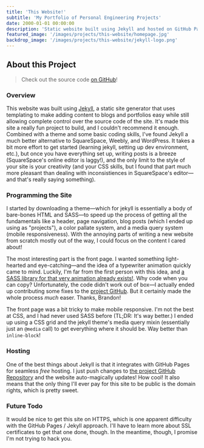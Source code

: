 ```yaml
---
title: 'This Website!'
subtitle: 'My Portfolio of Personal Engineering Projects'
date: 2000-01-01 00:00:00
description: 'Static website built using Jekyll and hosted on GitHub Pages.'
featured_image: '/images/projects/this-website/homepage.jpg'
backdrop_image: '/images/projects/this-website/jekyll-logo.png'
---
```


## About this Project

> Check out the source code [on GitHub](https://github.com/richardsonian/ianrichardson.me)!

### Overview

This website was built using [Jekyll](https://jekyllrb.com/), a static site generator that uses templating to make adding content to blogs and portfolios easy while still allowing complete control over the source code of the site. It's made this site a really fun project to build, and I couldn't recommend it enough. Combined with a theme and some basic coding skills, I've found Jekyll a much better alternative to SquareSpace, Weebly, and WordPress. It takes a bit more effort to get started (learning jekyll, setting up dev environment, etc.), but once you have everything set up, writing posts is a breeze (SquareSpace's online editor is laggy!), and the only limit to the style of your site is your creativity (and your CSS skills, but I found that part much more pleasant than dealing with inconsistiences in SquareSpace's editor—and that's really saying something).

### Programming the Site

I started by downloading a theme—which for jekyll is essentially a body of bare-bones HTML and SASS—to speed up the process of getting all the fundamentals like a header, page navigation, blog posts (which I ended up using as "projects"), a color pallate system, and a media query system (mobile responsiveness). With the annoying parts of writing a new website from scratch mostly out of the way, I could focus on the content I cared about!

The most interesting part is the front page. I wanted something light-hearted and eye-catching—and the idea of a typewriter animation quickly came to mind. Luckily, I'm far from the first person with this idea, and [a SASS library for that very animation already exists!](https://typedcss.com/). Why code when you can copy? Unfortunately, the code didn't work out of box—I actually ended up contributing some fixes to the [project GitHub](https://github.com/brandonmcconnell/typed.css). But it certainly made the whole process _much_ easer. Thanks, Brandon!

The front page was a bit tricky to make mobile responsive. I'm not the best at CSS, and I had never used SASS before (TL;DR: It's way better.) I ended up using a CSS grid and the jekyll theme's media query mixin (essentially just an `@media` call) to get everything where it should be. Way better than `inline-block`!

### Hosting

One of the best things about Jekyll is that it integrates with GitHub Pages for seamless _free_ hosting. I just push changes to [the project GitHub Repository](https://github.com/richardsonian/ianrichardson.me) and the website auto-magically updates! How cool! It also means that the only thing I'll ever pay for this site to be public is the domain rights, which is pretty sweet.

### Future Todo

It would be nice to get this site on HTTPS, which is one apparent difficulty with the GitHub Pages / Jekyll approach. I'll have to learn more about SSL certificates to get that one done, though. In the meantime, though, I promise I'm not trying to hack you.